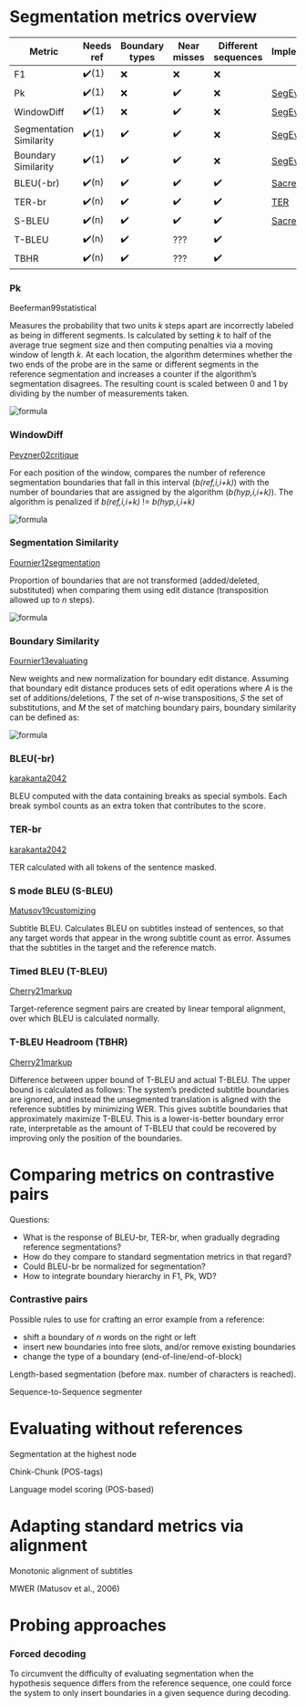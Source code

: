 # Segmentation metrics overview

| Metric                  | Needs ref             | Boundary types     | Near misses        | Different sequences   | Implementation |
|-------------------------|-----------------------|--------------------|--------------------|-----------------------|----------------|
| F1                      | :heavy_check_mark:(1) | :x:                | :x:                | :x:                   |                |
| Pk                      | :heavy_check_mark:(1) | :x:                | :heavy_check_mark: | :x:                   | [SegEval](https://pypi.org/project/segeval/) |
| WindowDiff              | :heavy_check_mark:(1) | :x:                | :heavy_check_mark: | :x:                   | [SegEval](https://pypi.org/project/segeval/) |
| Segmentation Similarity | :heavy_check_mark:(1) | :heavy_check_mark: | :heavy_check_mark: | :x:                   | [SegEval](https://pypi.org/project/segeval/) |
| Boundary Similarity     | :heavy_check_mark:(1) | :heavy_check_mark: | :heavy_check_mark: | :x:                   | [SegEval](https://pypi.org/project/segeval/) |
| BLEU(-br)               | :heavy_check_mark:(n) | :heavy_check_mark: | :heavy_check_mark: | :heavy_check_mark:    | [SacreBLEU](https://github.com/mjpost/sacrebleu)? | 
| TER-br                  | :heavy_check_mark:(n) | :heavy_check_mark: | :heavy_check_mark: | :heavy_check_mark:    | [TER](https://www.cs.umd.edu/~snover/tercom/)        |
| S-BLEU | :heavy_check_mark:(n) | :heavy_check_mark: | :heavy_check_mark: | :heavy_check_mark: | [SacreBLEU](https://github.com/mjpost/sacrebleu) | 
| T-BLEU | :heavy_check_mark:(n) | :heavy_check_mark: | ???                | :heavy_check_mark: | | 
| TBHR | :heavy_check_mark:(n) | :heavy_check_mark: | ???                | :heavy_check_mark:  | | 

### Pk

Beeferman99statistical

Measures the probability that two units *k* steps apart are incorrectly labeled as being in different segments.
Is calculated by setting *k* to half of the average true segment size and then computing penalties via a moving window of length *k*.
At each location, the algorithm determines whether the two ends of the probe are in the same or different segments in the reference segmentation and increases a counter if the algorithm’s segmentation disagrees.
The resulting count is scaled between 0 and 1 by dividing by the number of measurements taken.

![formula](https://render.githubusercontent.com/render/math?math=P_k(hyp,ref)=\frac{1}{N-k}\sum_{i=1}^{N-k}\delta(f(hyp,i,i%2Bk)%20\ne%20f(ref,i,i%2Bk)))

### WindowDiff

[Pevzner02critique](https://direct.mit.edu/coli/article-pdf/28/1/19/1797682/089120102317341756.pdf)

For each position of the window, compares the number of reference segmentation boundaries that fall in this interval (*b(ref,i,i+k)*) with the number of boundaries that are assigned by the algorithm (*b(hyp,i,i+k)*).
The algorithm is penalized if *b(ref,i,i+k)* != *b(hyp,i,i+k)*

![formula](https://render.githubusercontent.com/render/math?math=WD_k(hyp,ref)=\frac{1}{N-k}\sum_{i=1}^{N-k}\delta(b(hyp,i,i%2Bk)%20\ne%20b(ref,i,i%2Bk)))

### Segmentation Similarity

[Fournier12segmentation](https://www.aclweb.org/anthology/N12-1016.pdf)

Proportion of boundaries that are not transformed (added/deleted, substituted) when comparing them using edit distance (transposition allowed up to *n* steps).

![formula](https://render.githubusercontent.com/render/math?math=S(s_a,s_b,n)=1-\frac{d(s_a,s_b,n)}{N-1})

### Boundary Similarity

[Fournier13evaluating](https://www.aclweb.org/anthology/P13-1167.pdf)

New weights and new normalization for boundary edit distance.
Assuming that boundary edit distance produces sets of edit operations where *A* is the set of additions/deletions, *T* the set of *n*-wise transpositions, *S* the set of substitutions, and *M* the set of matching boundary pairs, boundary similarity can be defined as:

![formula](https://render.githubusercontent.com/render/math?math=B(s_a,s_b,n)=1-\frac{|A|%2Bw_t^{span}(T,n)%2Bw_s^{ord}(S,n)}{|A|%2B|T|%2B|S|%2B|M|})

### BLEU(-br)

[karakanta2042](https://www.aclweb.org/anthology/2020.iwslt-1.26.pdf)

BLEU computed with the data containing breaks as special symbols. Each break symbol counts as an extra token that contributes to the score.

### TER-br

[karakanta2042](https://www.aclweb.org/anthology/2020.iwslt-1.26.pdf)

TER calculated with all tokens of the sentence masked.

### S mode BLEU (S-BLEU)

[Matusov19customizing](https://www.aclweb.org/anthology/W19-5209.pdf)

Subtitle BLEU. Calculates BLEU on subtitles instead of sentences, so that any target words that appear in the wrong subtitle count as error. Assumes that the subtitles in the target and the reference match.

### Timed BLEU (T-BLEU)

[Cherry21markup](https://www.isca-speech.org/archive/pdfs/interspeech_2021/cherry21_interspeech.pdf)

Target-reference segment pairs are created by linear temporal alignment, over which BLEU is calculated normally.

### T-BLEU Headroom (TBHR)
[Cherry21markup](https://www.isca-speech.org/archive/pdfs/interspeech_2021/cherry21_interspeech.pdf)

Difference between upper bound of T-BLEU and actual T-BLEU. The upper bound is calculated as follows: The system’s predicted subtitle boundaries are ignored, and instead the unsegmented translation is aligned with the reference subtitles by minimizing WER. This gives subtitle boundaries that approximately maximize T-BLEU. This is a lower-is-better boundary error rate, interpretable as the amount of T-BLEU that could be recovered by improving only the position of the boundaries.

# Comparing metrics on contrastive pairs

Questions:
- What is the response of BLEU-br, TER-br, when gradually degrading reference segmentations?
- How do they compare to standard segmentation metrics in that regard?
- Could BLEU-br be normalized for segmentation?
- How to integrate boundary hierarchy in F1, Pk, WD?

### Contrastive pairs

Possible rules to use for crafting an error example from a reference:
- shift a boundary of *n* words on the right or left
- insert new boundaries into free slots, and/or remove existing boundaries
- change the type of a boundary (end-of-line/end-of-block)

Length-based segmentation (before max. number of characters is reached).

Sequence-to-Sequence segmenter

# Evaluating without references

Segmentation at the highest node

Chink-Chunk (POS-tags)

Language model scoring (POS-based)

# Adapting standard metrics via alignment

Monotonic alignment of subtitles

MWER (Matusov et al., 2006)

# Probing approaches

### Forced decoding

To circumvent the difficulty of evaluating segmentation when the hypothesis sequence differs from the reference sequence, one could force the system to only insert boundaries in a given sequence during decoding.
